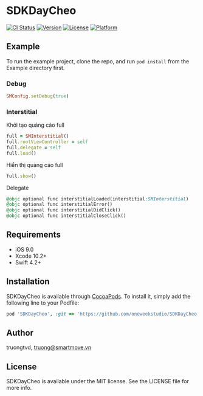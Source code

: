 # SDKDayCheo

[![CI Status](https://img.shields.io/travis/truongtvd/SDKDayCheo.svg?style=flat)](https://travis-ci.org/truongtvd/SDKDayCheo)
[![Version](https://img.shields.io/cocoapods/v/SDKDayCheo.svg?style=flat)](https://cocoapods.org/pods/SDKDayCheo)
[![License](https://img.shields.io/cocoapods/l/SDKDayCheo.svg?style=flat)](https://cocoapods.org/pods/SDKDayCheo)
[![Platform](https://img.shields.io/cocoapods/p/SDKDayCheo.svg?style=flat)](https://cocoapods.org/pods/SDKDayCheo)

## Example

To run the example project, clone the repo, and run `pod install` from the Example directory first.
### Debug
```ruby
SMConfig.setDebug(true)
```
### Interstitial
Khởi tạo quảng cáo full
```ruby
full = SMInterstitial()
full.rootViewController = self
full.delegate = self
full.load()
```
Hiển thị quảng cáo full
```ruby
full.show()
```
Delegate
```ruby
@objc optional func interstitialLoaded(interstitial:SMInterstitial)
@objc optional func interstitialError()
@objc optional func interstitialDidClick()
@objc optional func interstitialCloseClick()
```
## Requirements
- iOS 9.0
- Xcode 10.2+
- Swift 4.2+
## Installation

SDKDayCheo is available through [CocoaPods](https://cocoapods.org). To install
it, simply add the following line to your Podfile:

```ruby
pod 'SDKDayCheo', :git => 'https://github.com/oneweekstudio/SDKDayCheo.git', :branch => 'master'
```

## Author

truongtvd, truong@smartmove.vn

## License

SDKDayCheo is available under the MIT license. See the LICENSE file for more info.
